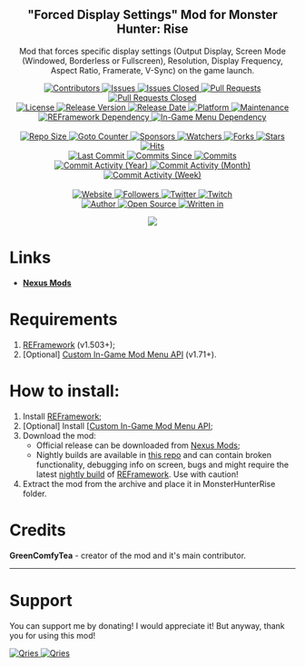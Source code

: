 <p align="center">
	<h2 align="center"><b>"Forced Display Settings" Mod for Monster Hunter: Rise</b></h2>
	<p align="center">Mod that forces specific display settings (Output Display, Screen Mode (Windowed, Borderless or Fullscreen), Resolution, Display Frequency, Aspect Ratio, Framerate, V-Sync) on the game launch.</p>
</p>

<p align="center">
	<a href="https://github.com/greencomfytea/mhr-forced-display-settings/graphs/contributors">
		<img alt="Contributors" src="https://custom-icon-badges.demolab.com/github/contributors/greencomfytea/mhr-forced-display-settings?logo=person-add" />
	</a>
	<a href="https://github.com/greencomfytea/mhr-forced-display-settings/issues">
		<img alt="Issues" src="https://custom-icon-badges.demolab.com/github/issues/greencomfytea/mhr-forced-display-settings?logo=issue-opened" />
	</a>
	<a href="https://github.com/greencomfytea/mhr-forced-display-settings/issues">
		<img alt="Issues Closed" src="https://custom-icon-badges.demolab.com/github/issues-closed/greencomfytea/mhr-forced-display-settings?logo=issue-closed" />
	</a>
	<a href="https://github.com/greencomfytea/mhr-forced-display-settings/pulls">
		<img alt="Pull Requests" src="https://custom-icon-badges.demolab.com/github/issues-pr/greencomfytea/mhr-forced-display-settings?logo=git-pull-request" />
	</a>
	<a href="https://github.com/greencomfytea/mhr-forced-display-settings/pulls">
		<img alt="Pull Requests Closed" src="https://custom-icon-badges.demolab.com/github/issues-pr-closed/greencomfytea/mhr-forced-display-settings?logo=git-pull-request-closed" />
	</a>
	<br>
	<a href="https://github.com/greencomfytea/mhr-forced-display-settings/blob/main/LICENSE">
		<img alt="License" src="https://custom-icon-badges.demolab.com/github/license/greencomfytea/mhr-forced-display-settings?logo=law" />
	</a>
	<a href="https://github.com/greencomfytea/mhr-forced-display-settings/releases">
		<img alt="Release Version" src="https://custom-icon-badges.demolab.com/github/v/release/greencomfytea/mhr-forced-display-settings?logo=tag" />
	</a>
	<a href="https://github.com/greencomfytea/mhr-forced-display-settings/releases">
		<img alt="Release Date" src="https://custom-icon-badges.demolab.com/github/release-date/greencomfytea/mhr-forced-display-settings?logo=clock" />
	</a>
	<a href="">
		<img alt="Platform" src="https://custom-icon-badges.demolab.com/badge/platform-win%20%7C%20linux%20%7C%20steam%20deck-blue?logo=device-desktop" />
	</a>
	<a href="">
		<img alt="Maintenance" src="https://custom-icon-badges.demolab.com/maintenance/yes/2023?logo=tools" />
	</a>
	<br>
	<a href="https://www.nexusmods.com/monsterhunterrise/mods/26">
		<img alt="REFramework Dependency" src="https://custom-icon-badges.demolab.com/badge/dependency-REFramework%20v1.503%2B-brightgreen?logo=package-dependencies" />
	</a>
   	<a href="https://www.nexusmods.com/monsterhunterrise/mods/1292">
		<img alt="In-Game Menu  Dependency" src="https://custom-icon-badges.demolab.com/badge/dependency-Custom%20In--Game%20Mod%20Menu%20API%20v1.71%2B-brightgreen?logo=package-dependencies" />
	</a>
	<br>
	<br>
	<a href="">
		<img alt="Repo Size" src="https://custom-icon-badges.demolab.com/github/repo-size/greencomfytea/mhr-forced-display-settings?logo=database" />
	</a>
	<a href="">
		<img alt="Goto Counter" src="https://custom-icon-badges.demolab.com/github/search/greencomfytea/mhr-forced-display-settings/goto?logo=git-compare" />
	</a>
	<a href="https://github.com/sponsors/greencomfytea">
		<img alt="Sponsors" src="https://custom-icon-badges.demolab.com/github/sponsors/greencomfytea?logo=heart" />
	</a>
	<a href="https://github.com/GreenComfyTea/mhr-forced-display-settings/watchers">
		<img alt="Watchers" src="https://custom-icon-badges.demolab.com/github/watchers/greencomfytea/mhr-forced-display-settings?logo=eye" />
	</a>
	<a href="https://github.com/greencomfytea/mhr-forced-display-settings/forks">
		<img alt="Forks" src="https://custom-icon-badges.demolab.com/github/forks/greencomfytea/mhr-forced-display-settings?logo=repo-forked" />
	</a>
	<a href="https://github.com/greencomfytea/mhr-forced-display-settings/stargazers">
		<img alt="Stars" src="https://custom-icon-badges.demolab.com/github/stars/greencomfytea/mhr-forced-display-settings?logo=star" />
	</a>
	<a href="https://github.com/greencomfytea/mhr-forced-display-settings/graphs/traffic">
		<img alt="Hits" src="https://custom-icon-badges.demolab.com/endpoint?url=https://hits.dwyl.com/greencomfytea/mhr-forced-display-settings.json?color=blue&logo=eye" />
	</a>
	<br>
	<a href="https://github.com/greencomfytea/mhr-forced-display-settings/commits/main">
		<img alt="Last Commit" src="https://custom-icon-badges.demolab.com/github/last-commit/greencomfytea/mhr-forced-display-settings?logo=git-commit" />
	</a>
	<a href="https://github.com/greencomfytea/mhr-forced-display-settings/commits/main">
		<img alt="Commits Since" src="https://custom-icon-badges.demolab.com/github/commits-since/greencomfytea/mhr-forced-display-settings/latest?logo=git-commit" />
	</a>
	<a href="https://github.com/greencomfytea/mhr-forced-display-settings/commits/main">
		<img alt="Commits" src="https://custom-icon-badges.demolab.com/github/commit-activity/t/greencomfytea/mhr-forced-display-settings?logo=git-commit" />
	</a>
	<br>
	<a href="https://github.com/greencomfytea/mhr-forced-display-settings/graphs/commit-activity">
		<img alt="Commit Activity (Year)" src="https://custom-icon-badges.demolab.com/github/commit-activity/y/greencomfytea/mhr-forced-display-settings?logo=pulse" />
	</a>
	<a href="https://github.com/greencomfytea/mhr-forced-display-settings/graphs/commit-activity">
		<img alt="Commit Activity (Month)" src="https://custom-icon-badges.demolab.com/github/commit-activity/m/greencomfytea/mhr-forced-display-settings?logo=pulse" />
	</a>
	<a href="https://github.com/greencomfytea/mhr-forced-display-settings/graphs/commit-activity">
		<img alt="Commit Activity (Week)" src="https://custom-icon-badges.demolab.com/github/commit-activity/w/greencomfytea/mhr-forced-display-settings?logo=pulse" />
	</a>
	<br>
	<br>
	<a href="https://www.nexusmods.com/monsterhunterrise/mods/813">
		<img alt="Website" src="https://custom-icon-badges.demolab.com/website?down_color=red&down_message=down&up_color=brightgreen&up_message=up&logo=link&url=https://www.nexusmods.com/monsterhunterrise/mods/813" />
	</a>
	<a href="https://github.com/greencomfytea?tab=followers">
		<img alt="Followers" src="https://custom-icon-badges.demolab.com/github/followers/greencomfytea?logo=people" />
	</a>
	<a href="https://twitter.com/greencomfytea">
		<img alt="Twitter" src="https://img.shields.io/twitter/follow/greencomfytea?logo=twitter" />
	</a>
	<a href="https://www.twitch.tv/greencomfytea">
		<img alt="Twitch" src="https://img.shields.io/twitch/status/greencomfytea?logo=twitch" />
	</a>
	<br>
	<a href="https://github.com/greencomfytea">
		<img alt="Author" src="https://custom-icon-badges.demolab.com/badge/author-GreenComfyTea-green?logo=person" />
	</a>
	<a href="https://github.com/topics/open-source">
		<img alt="Open Source" src="https://img.shields.io/badge/open%20source-%20yes-brightgreen?logo=openvpn" />
	</a>
	<a href="https://cursey.github.io/reframework-book/index.html#lua-scripting">
		<img alt="Written in" src="https://custom-icon-badges.demolab.com/badge/written in-lua-000080?logo=terminal" />
	</a>
</p>

<p align="center">
	<a>
		<img align="center" src="https://user-images.githubusercontent.com/30152047/183247338-9af217fe-8085-46c3-856c-97b4191e4784.png" />
	</a>
</p>

# Links
* **[Nexus Mods](https://www.nexusmods.com/monsterhunterrise/mods/813)**  

# Requirements
1. [REFramework](https://www.nexusmods.com/monsterhunterrise/mods/26) (v1.503+);
2. [Optional] [Custom In-Game Mod Menu API](https://www.nexusmods.com/monsterhunterrise/mods/1292) (v1.71+).

# How to install:
1. Install [REFramework](https://www.nexusmods.com/monsterhunterrise/mods/26);
1. [Optional] Install [[Custom In-Game Mod Menu API](https://www.nexusmods.com/monsterhunterrise/mods/1292);
3. Download the mod:
    * Official release can be downloaded from [Nexus Mods](https://www.nexusmods.com/monsterhunterrise/mods/813);
    * Nightly builds are available in [this repo](https://github.com/GreenComfyTea/MHR-Forced-Display-Mode-and-Resolution) and can contain broken functionality, debugging info on screen, bugs and might require the latest [nightly build](https://github.com/praydog/REFramework-nightly/releases) of [REFramework](https://www.nexusmods.com/monsterhunterrise/mods/26). Use with caution!
4. Extract the mod from the archive and place it in MonsterHunterRise folder.

# Credits
**GreenComfyTea** - creator of the mod and it's main contributor.
  
***
# Support

You can support me by donating! I would appreciate it! But anyway, thank you for using this mod!

 <a href="https://streamelements.com/greencomfytea/tip">
  <img alt="Qries" src="https://panels.twitch.tv/panel-48897356-image-c6155d48-b689-4240-875c-f3141355cb56">
</a>
<a href="https://ko-fi.com/greencomfytea">
  <img alt="Qries" src="https://panels.twitch.tv/panel-48897356-image-c2fcf835-87e4-408e-81e8-790789c7acbc">
</a>
